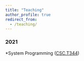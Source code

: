 ```yaml
---
title: "Teaching"
author_profile: true
redirect_from: 
  - /teaching/
---
```

### 2021
    
*System Programming ([CSC.T344](http://www.ocw.titech.ac.jp/index.php?module=General&action=T0300&JWC=202102435&lang=EN))
